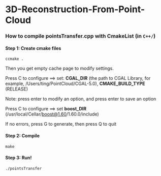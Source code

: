 # 3D-Reconstruction-From-Point-Cloud

### How to compile pointsTransfer.cpp with CmakeList (in ```C++/```)

#### Step 1: Create cmake files

```ccmake .``` 

Then you get empty cache page to modify settings.

Press C to configure ==> set: **CGAL_DIR** (the path to CGAL Library, for example, /Users/ting/PointCloud/CGAL-5.0),   **CMAKE_BUILD_TYPE** (RELEASE)

Note: press enter to modify an option, and press enter to save an option

Press C to configure ==> set  **boost_DIR** (/usr/local/Cellar/boost@1.60/1.60.0/include)

If no errors, press G to generate, then press Q to quit

#### Step 2: Compile

```make```

#### Step 3: Run! 

```./pointsTransfer```







